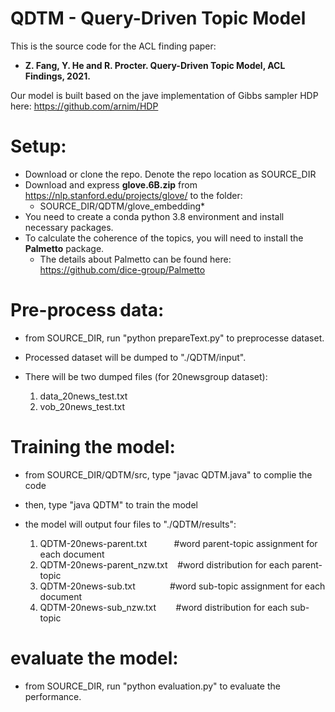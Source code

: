 # QDTM - Query-Driven Topic Model

This is the source code for the ACL finding paper: 

* **Z. Fang, Y. He and R. Procter. Query-Driven Topic Model, ACL Findings, 2021.**

Our model is built based on the jave implementation of Gibbs sampler HDP here: https://github.com/arnim/HDP

# Setup:

* Download or clone the repo. Denote the repo location as SOURCE_DIR
* Download and express **glove.6B.zip** from https://nlp.stanford.edu/projects/glove/ to the folder: 
    * SOURCE_DIR/QDTM/glove_embedding*
* You need to create a conda python 3.8 environment and install necessary packages.
* To calculate the coherence of the topics, you will need to install the **Palmetto** package. 
    * The details about Palmetto can be found here: https://github.com/dice-group/Palmetto

# Pre-process data:

* from SOURCE_DIR, run "python prepareText.py" to preprocesse dataset. 
* Processed dataset will be dumped to "./QDTM/input". 
* There will be two dumped files (for 20newsgroup dataset):

    1. data_20news_test.txt
    2. vob_20news_test.txt

# Training the model:

* from SOURCE_DIR/QDTM/src, type "javac QDTM.java" to complie the code
* then, type "java QDTM" to train the model

* the model will output four files to "./QDTM/results":

    1. QDTM-20news-parent.txt&nbsp;&nbsp;&nbsp;&nbsp;&nbsp;&nbsp;&nbsp;&nbsp;&nbsp;&nbsp;&nbsp;#word parent-topic assignment for each document
    2. QDTM-20news-parent_nzw.txt&nbsp;&nbsp;&nbsp;&nbsp;#word distribution for each parent-topic 
    3. QDTM-20news-sub.txt&nbsp;&nbsp;&nbsp;&nbsp;&nbsp;&nbsp;&nbsp;&nbsp;&nbsp;&nbsp;&nbsp;&nbsp;&nbsp;&nbsp;#word sub-topic assignment for each document
    4. QDTM-20news-sub_nzw.txt&nbsp;&nbsp;&nbsp;&nbsp;&nbsp;&nbsp;&nbsp;&nbsp;#word distribution for each sub-topic 

# evaluate the model:

* from SOURCE_DIR, run "python evaluation.py" to evaluate the performance.
